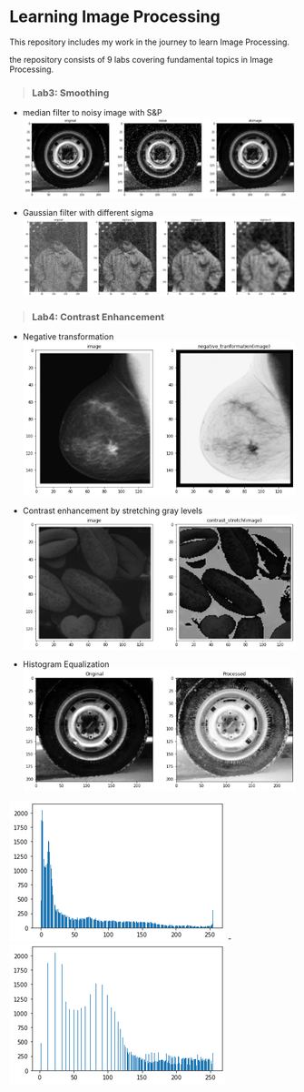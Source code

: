 # Learning Image Processing
This repository includes my work in the journey to learn Image Processing.

the repository consists of 9 labs covering fundamental topics in Image Processing.

> ### Lab3: Smoothing
- median filter to noisy image with S&P
![Median filter applied to salt and pepper noise](/Lab-03-Smoothing-STD/median.png)

- Gaussian filter with different sigma 
 ![Gaussian filter applied to salt and pepper noise](/Lab-03-Smoothing-STD/gaussian.png)
 
 > ### Lab4: Contrast Enhancement
- Negative transformation
![Image Negative transformation](/lab04-ContrastEnhancement-std/negative.png)

- Contrast enhancement by stretching gray levels 
 ![Contrast enhancement stretching gray levels](/lab04-ContrastEnhancement-std/contrast_stretch.png)
 
 - Histogram Equalization 
 ![Histogram Equalization](/lab04-ContrastEnhancement-std/hist_equalization.png)
 
 ![Histogram Equalization](/lab04-ContrastEnhancement-std/hist_before.png) - ![Histogram Equalization](/lab04-ContrastEnhancement-std/hist_after.png)

